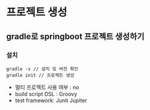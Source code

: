 # 프로젝트 생성
## gradle로 springboot 프로젝트 생성하기

### 설치
```
gradle -v // 설치 및 버전 확인
gradle init // 프로젝트 생성
```
- 멀티 프로젝트 사용 여부 : no
- build script DSL : Groovy
- test framework: Junit Jupiter
